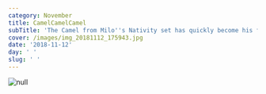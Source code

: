 ```yaml
---
category: November
title: CamelCamelCamel
subTitle: 'The Camel from Milo''s Nativity set has quickly become his favorite toy.  '
cover: /images/img_20181112_175943.jpg
date: '2018-11-12'
day: ' '
slug: ' '
---
```

![null](/images/img_20181112_175943.jpg)
